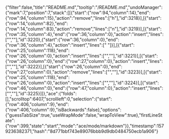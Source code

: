{"filter":false,"title":"README.md","tooltip":"/README.md","undoManager":{"mark":7,"position":7,"stack":[[{"start":{"row":94,"column":14},"end":{"row":94,"column":15},"action":"remove","lines":["h"],"id":3218}],[{"start":{"row":14,"column":82},"end":{"row":14,"column":83},"action":"remove","lines":["n"],"id":3219}],[{"start":{"row":35,"column":4},"end":{"row":36,"column":0},"action":"insert","lines":["",""],"id":3220},{"start":{"row":36,"column":0},"end":{"row":36,"column":4},"action":"insert","lines":["    "]}],[{"start":{"row":25,"column":118},"end":{"row":26,"column":0},"action":"insert","lines":["",""],"id":3221}],[{"start":{"row":26,"column":0},"end":{"row":27,"column":0},"action":"insert","lines":["",""],"id":3222}],[{"start":{"row":26,"column":0},"end":{"row":27,"column":0},"action":"remove","lines":["",""],"id":3223}],[{"start":{"row":25,"column":118},"end":{"row":26,"column":0},"action":"insert","lines":["",""],"id":3224}],[{"start":{"row":46,"column":0},"end":{"row":47,"column":0},"action":"insert","lines":["",""],"id":3225}]]},"ace":{"folds":[],"scrolltop":6407,"scrollleft":0,"selection":{"start":{"row":406,"column":9},"end":{"row":406,"column":9},"isBackwards":false},"options":{"guessTabSize":true,"useWrapMode":false,"wrapToView":true},"firstLineState":{"row":399,"state":"start","mode":"ace/mode/markdown"}},"timestamp":1579236382371,"hash":"8d771bbf743e89076bbb9d9db0484750ecb1a906"}